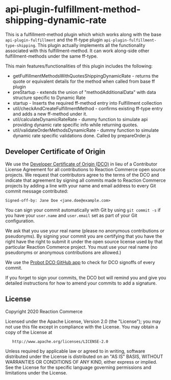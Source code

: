 # api-plugin-fulfillment-method-shipping-dynamic-rate

This is a fulfillment-method plugin which which works along with the base `api-plugin-fulfillment` and the ff-type plugin `api-plugin-fulfillment-type-shipping`. This plugin actually implements all the functionality associated with this fulfillment-method. It can work along-side other fulfillment-methods under the same ff-type.

This main features/functionalities of this plugin includes the following:
* getFulfillmentMethodsWithQuotesShippingDynamicRate - returns the quote or equivalent details for the method when called from base ff plugin
* preStartup - extends the union of "methodAdditionalData" with data structure specific to Dynamic Rate
* startup - Inserts the required ff-method entry into Fulfillment collection
* util/checkAndCreateFulfillmentMethod - confirms existing ff-type entry and adds a new ff-method under it.
* util/calculateDynamicRateRate - dummy function to simulate api providing dynamic rate specific info while returning quotes.
* util/validateOrderMethodsDynamicRate - dummy function to simulate dynamic rate specific validations done. Called by prepareOrder.js



## Developer Certificate of Origin
We use the [Developer Certificate of Origin (DCO)](https://developercertificate.org/) in lieu of a Contributor License Agreement for all contributions to Reaction Commerce open source projects. We request that contributors agree to the terms of the DCO and indicate that agreement by signing all commits made to Reaction Commerce projects by adding a line with your name and email address to every Git commit message contributed:
```
Signed-off-by: Jane Doe <jane.doe@example.com>
```

You can sign your commit automatically with Git by using `git commit -s` if you have your `user.name` and `user.email` set as part of your Git configuration.

We ask that you use your real name (please no anonymous contributions or pseudonyms). By signing your commit you are certifying that you have the right have the right to submit it under the open source license used by that particular Reaction Commerce project. You must use your real name (no pseudonyms or anonymous contributions are allowed.)

We use the [Probot DCO GitHub app](https://github.com/apps/dco) to check for DCO signoffs of every commit.

If you forget to sign your commits, the DCO bot will remind you and give you detailed instructions for how to amend your commits to add a signature.

## License

   Copyright 2020 Reaction Commerce

   Licensed under the Apache License, Version 2.0 (the "License");
   you may not use this file except in compliance with the License.
   You may obtain a copy of the License at

       http://www.apache.org/licenses/LICENSE-2.0

   Unless required by applicable law or agreed to in writing, software
   distributed under the License is distributed on an "AS IS" BASIS,
   WITHOUT WARRANTIES OR CONDITIONS OF ANY KIND, either express or implied.
   See the License for the specific language governing permissions and
   limitations under the License.

